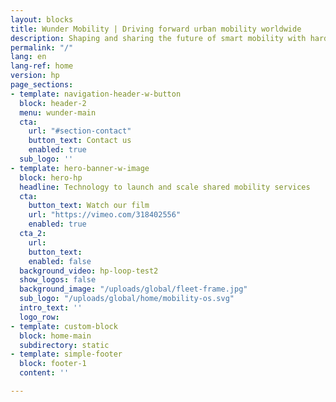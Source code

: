 ```yaml
---
layout: blocks
title: Wunder Mobility | Driving forward urban mobility worldwide
description: Shaping and sharing the future of smart mobility with hardware and software solutions for car-pooling, ride-hailing, vehicle rentals and our unique Mobility Summit.
permalink: "/"
lang: en
lang-ref: home
version: hp
page_sections:
- template: navigation-header-w-button
  block: header-2
  menu: wunder-main
  cta:
    url: "#section-contact"
    button_text: Contact us
    enabled: true
  sub_logo: ''
- template: hero-banner-w-image
  block: hero-hp
  headline: Technology to launch and scale shared mobility services
  cta:
    button_text: Watch our film
    url: "https://vimeo.com/318402556"
    enabled: true
  cta_2:
    url:
    button_text:
    enabled: false
  background_video: hp-loop-test2
  show_logos: false
  background_image: "/uploads/global/fleet-frame.jpg"
  sub_logo: "/uploads/global/home/mobility-os.svg"
  intro_text: ''
  logo_row:
- template: custom-block
  block: home-main
  subdirectory: static
- template: simple-footer
  block: footer-1
  content: ''

---
```

